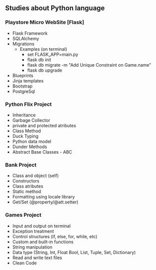 ## Studies about Python language

### Playstore Micro WebSite [Flask]
- Flask Framework
- SQLAlchemy
- Migrations
    - Examples (on terminal)
        - set FLASK_APP=main.py
        - flask db init
        - flask db migrate -m "Add Unique Constraint on Game.name"
        - flask db upgrade
- Blueprints
- Jinja templates
- Bootstrap
- PostgreSql

### Python Flix Project
- Inheritance
- Garbage Collector
- private and protected atributes
- Class Method
- Duck Typing
- Python data model
- Dunder Methods
- Abstract Base Classes - ABC


### Bank Project
- Class and object (self)
- Constructors
- Class atributes
- Static method
- Formatting using locale library
- Get/Set (@property/@att.setter)


### Games Project
- Input and output on terminal
- Exception treatment
- Control structures (if, else, for, while, etc)
- Custom and built-in functions
- String manipulation
- Data type (String, Int, Float Bool, List, Tuple, Set, Dictionary)
- Read and write text files
- Clean Code
